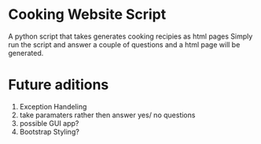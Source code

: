 # Cooking Website Script
 A python script that takes generates cooking recipies as html pages
 Simply run the script and answer a couple of questions and a html page will be generated.
# Future aditions
 1. Exception Handeling
 2. take paramaters rather then answer yes/ no questions
 3. possible GUI app?
 4. Bootstrap Styling?
